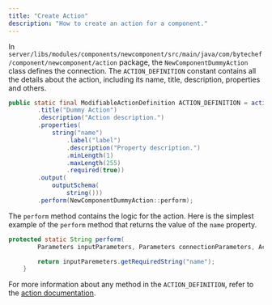 ```yaml
---
title: "Create Action"
description: "How to create an action for a component."
---
```


In `server/libs/modules/components/newcomponent/src/main/java/com/bytechef/component/newcomponent/action` package, the
`NewComponentDummyAction` class defines the connection. The `ACTION_DEFINITION` constant contains all the details about
the action, including its name, title, description, properties and others.

``` java
public static final ModifiableActionDefinition ACTION_DEFINITION = action("dummy")
        .title("Dummy Action")
        .description("Action description.")
        .properties(
            string("name")
                .label("label")
                .description("Property description.")
                .minLength(1)
                .maxLength(255)
                .required(true))
        .output(
            outputSchema(
                string()))
        .perform(NewComponentDummyAction::perform);
```

The `perform` method contains the logic for the action. Here is the simplest example of the `perform` method that returns the value of the `name` property.

``` java
protected static String perform(
        Parameters inputParameters, Parameters connectionParameters, ActionContext actionContext) {

        return inputParemeters.getRequiredString("name");
    }
```

For more information about any method in the `ACTION_DEFINITION`, refer to the [action documentation](/developer_guide/component_specification/action).
